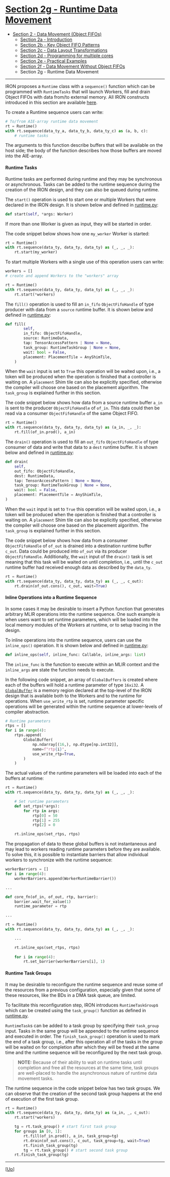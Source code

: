 <!---//===- README.md ---------------------------------------*- Markdown -*-===//
//
// This file is licensed under the Apache License v2.0 with LLVM Exceptions.
// See https://llvm.org/LICENSE.txt for license information.
// SPDX-License-Identifier: Apache-2.0 WITH LLVM-exception
//
// Copyright (C) 2024, Advanced Micro Devices, Inc.
// 
//===----------------------------------------------------------------------===//-->

# <ins>Section 2g - Runtime Data Movement</ins>

* [Section 2 - Data Movement (Object FIFOs)](../../section-2/)
    * [Section 2a - Introduction](../section-2a/)
    * [Section 2b - Key Object FIFO Patterns](../section-2b/)
    * [Section 2c - Data Layout Transformations](../section-2c/)
    * [Section 2d - Programming for multiple cores](../section-2d/)
    * [Section 2e - Practical Examples](../section-2e/)
    * [Section 2f - Data Movement Without Object FIFOs](../section-2f/)
    * Section 2g - Runtime Data Movement

-----

IRON proposes a `Runtime` class with a `sequence()` function which can be programmed with `RuntimeTasks` that will launch Workers, fill and drain Object FIFOs with data from/to external memory. All IRON constructs introduced in this section are available [here](../../../python/iron/runtime/).

To create a Runtime sequence users can write:
```python
# To/from AIE-array runtime data movement
rt = Runtime()
with rt.sequence(data_ty_a, data_ty_b, data_ty_c) as (a, b, c):
    # runtime tasks
```
The arguments to this function describe buffers that will be available on the host side; the body of the function describes how those buffers are moved into the AIE-array.

#### **Runtime Tasks**

Runtime tasks are performed during runtime and they may be synchronous or asynchronous. Tasks can be added to the runtime sequence during the creation of the IRON design, and they can also be queued during runtime.

The `start()` operation is used to start one or multiple Workers that were declared in the IRON design. It is shown below and defined in [runtime.py](../../../python/iron/runtime/runtime.py):
```python
def start(self, *args: Worker)
```
If more than one Worker is given as input, they will be started in order.

The code snippet below shows how one `my_worker` Worker is started:
```python
rt = Runtime()
with rt.sequence(data_ty, data_ty, data_ty) as (_, _, _):
    rt.start(my_worker)
```

To start multiple Workers with a single use of this operation users can write:
```python
workers = []
# create and append Workers to the "workers" array

rt = Runtime()
with rt.sequence(data_ty, data_ty, data_ty) as (_, _, _):
    rt.start(*workers)
```

The `fill()` operation is used to fill an `in_fifo` `ObjectFifoHandle` of type producer with data from a `source` runtime buffer. It is shown below and defined in [runtime.py](../../../python/iron/runtime/runtime.py):
```python
def fill(
        self,
        in_fifo: ObjectFifoHandle,
        source: RuntimeData,
        tap: TensorAccessPattern | None = None,
        task_group: RuntimeTaskGroup | None = None,
        wait: bool = False,
        placement: PlacementTile = AnyShimTile,
    )
```
When the `wait` input is set to `True` this operation will be waited upon, i.e., a token will be produced when the operation is finished that a controller is waiting on. A `placement` Shim tile can also be explicitly specified, otherwise the compiler will choose one based on the placement algorithm. The `task_group` is explained further in this section.

The code snippet below shows how data from a source runtime buffer `a_in` is sent to the producer `ObjectFifoHandle` of `of_in`. This data could then be read via a consumer `ObjectFifoHandle` of the same Object FIFO.
```python
rt = Runtime()
with rt.sequence(data_ty, data_ty, data_ty) as (a_in, _, _):
    rt.fill(of_in.prod(), a_in)
```

The `drain()` operation is used to fill an `out_fifo` `ObjectFifoHandle` of type consumer of data and write that data to a `dest` runtime buffer. It is shown below and defined in [runtime.py](../../../python/iron/runtime/runtime.py):
```python
def drain(
    self,
    out_fifo: ObjectFifoHandle,
    dest: RuntimeData,
    tap: TensorAccessPattern | None = None,
    task_group: RuntimeTaskGroup | None = None,
    wait: bool = False,
    placement: PlacementTile = AnyShimTile,
)
```
When the `wait` input is set to `True` this operation will be waited upon, i.e., a token will be produced when the operation is finished that a controller is waiting on. A `placement` Shim tile can also be explicitly specified, otherwise the compiler will choose one based on the placement algorithm. The `task_group` is explained further in this section.

The code snippet below shows how data from a consumer `ObjectFifoHandle` of `of_out` is drained into a destination runtime buffer `c_out`. Data could be produced into `of_out` via its producer `ObjectFifoHandle`. Additionally, the `wait` input of the `drain()` task is set meaning that this task will be waited on until completion, i.e., until the `c_out` runtime buffer had received enough data as described by the `data_ty`.
```python
rt = Runtime()
with rt.sequence(data_ty, data_ty, data_ty) as (_, _, c_out):
    rt.drain(of_out.cons(), c_out, wait=True)
```

#### **Inline Operations into a Runtime Sequence**

In some cases it may be desirable to insert a Python function that generates arbitrary MLIR operations into the runtime sequence. One such example is when users want to set runtime parameters, which will be loaded into the local memory modules of the Workers at runtime, or to setup tracing in the design.

To inline operations into the runtime sequence, users can use the `inline_ops()` operation. It is shown below and defined in [runtime.py](../../../python/iron/runtime/runtime.py):
```python
def inline_ops(self, inline_func: Callable, inline_args: list)
```
The `inline_func` is the function to execute within an MLIR context and the `inline_args` are state the function needs to execute.

In the following code snippet, an array of `GlobalBuffers` is created where each of the buffers will hold a runtime parameter of type `16xi32`. A [`GlobalBuffer`](../../../python/iron/globalbuffer.py) is a memory region declared at the top-level of the IRON design that is available both to the Workers and to the runtime for operations. When `use_write_rtp` is set, runtime parameter specific operations will be generated within the runtime sequence at lower-levels of compiler abstraction.
```python
# Runtime parameters
rtps = []
for i in range(4):
    rtps.append(
        GlobalBuffer(
            np.ndarray[(16,), np.dtype[np.int32]],
            name=f"rtp{i}",
            use_write_rtp=True,
        )
    )
```
The actual values of the runtime parameters will be loaded into each of the buffers at runtime:
```python
rt = Runtime()
with rt.sequence(data_ty, data_ty, data_ty) as (_, _, _):

    # Set runtime parameters
    def set_rtps(*args):
        for rtp in args:
            rtp[0] = 50
            rtp[1] = 255
            rtp[2] = 0

    rt.inline_ops(set_rtps, rtps)
```
The propagation of data to these global buffers is not instantaneous and may lead to workers reading runtime parameters before they are available. To solve this, it is possible to instantiate barriers that allow individual workers to synchronize with the runtime sequence:
```python
workerBarriers = []
for i in range(4):
    workerBarriers.append(WorkerRuntimeBarrier())

...

def core_fn(of_in, of_out, rtp, barrier):
    barrier.wait_for_value(1)
    runtime_parameter = rtp

...

rt = Runtime()
with rt.sequence(data_ty, data_ty, data_ty) as (_, _, _):

    ...

    rt.inline_ops(set_rtps, rtps)
    
    for i in range(4):
        rt.set_barrier(workerBarriers[i], 1)
```

#### **Runtime Task Groups**

It may be desirable to reconfigure the runtime sequence and reuse some of the resources from a previous configuration, especially given that some of these resources, like the BDs in a DMA task queue, are limited.

To facilitate this reconfiguration step, IRON introduces `RuntimeTaskGroup`s which can be created using the `task_group()` function as defined in [runtime.py](../../../python/iron/runtime/runtime.py).

`RuntimeTask`s can be added to a task group by specifying their `task_group` input. Tasks in the same group will be appended to the runtime sequence and executed in order. The `finish_task_group()` operation is used to mark the end of a task group, i.e., after this operation all of the tasks in the group will be waited on for completion after which they will be freed at the same time and the runtime sequence will be reconfigured by the next task group.

> **NOTE:**  Because of their ability to wait on runtime tasks until completion and free all the resources at the same time, task groups are well-placed to handle the asynchronous nature of runtime data movement tasks.

The runtime sequence in the code snippet below has two task groups. We can observe that the creation of the second task group happens at the end of execution of the first task group.
```python
rt = Runtime()
with rt.sequence(data_ty, data_ty, data_ty) as (a_in, _, c_out):
    rt.start(*workers)

    tg = rt.task_group() # start first task group
    for groups in [0, 1]:
        rt.fill(of_in.prod(), a_in, task_group=tg)
        rt.drain(of_out.cons(), c_out, task_group=tg, wait=True)
        rt.finish_task_group(tg)
        tg = rt.task_group() # start second task group
    rt.finish_task_group(tg)
```

-----
[[Up](./README.md)]
